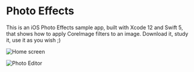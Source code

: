 # Photo Effects
This is an iOS Photo Effects sample app, built with Xcode 12 and Swift 5, that shows how to apply CoreImage filters to an image.
Download it, study it, use it as you wish ;)

![Home screen](https://i.postimg.cc/HsgsMvb9/photoeffects1.png)

![Photo Editor](https://i.postimg.cc/rFNyNGJX/photoeffects2.png)
